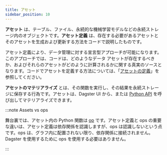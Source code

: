 ```yaml
---
title: アセット
sidebar_position: 10
---
```


**アセット** は、テーブル、ファイル、永続的な機械学習モデルなどの永続ストレージ内のオブジェクトです。**アセット定義** は、存在する必要があるアセットとそのアセットを生成および更新する方法をコードで説明したものです。

アセット定義により、データ管理に対する宣言型アプローチが可能になります。このアプローチでは、コードは、どのようなデータ アセットが存在するべきか、およびそれらのアセットがどのように計算されるかに関する真実のソースとなります。コードでアセットを定義する方法については、「[アセットの定義](/guides/build/assets/defining-assets)」を参照してください。

**アセットのマテリアライズ** とは、その関数を実行し、その結果を永続ストレージに保存する行為です。アセットは、Dagster UI から、または [Python API](/api/python-api/) を呼び出してマテリアライズできます。

:::note Assets vs ops

舞台裏では、アセット内の Python 関数は [op](/guides/build/ops/) です。アセット定義と ops の重要な違いは、アセット定義は依存関係を認識しますが、ops は認識しないという点です。ops は、グラフ内に配置されない限り、依存関係に接続されません。Dagster を使用するために ops を使用する必要はありません。

:::


